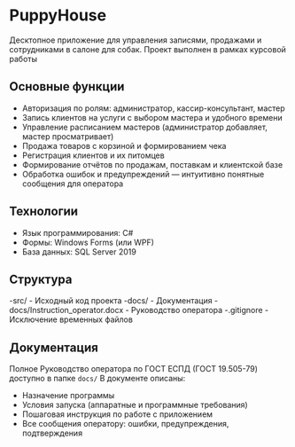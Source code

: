 # PuppyHouse
Десктопное приложение для управления записями, продажами и сотрудниками в салоне для собак.
Проект выполнен в рамках курсовой работы
## Основные функции
- Авторизация по ролям: администратор, кассир-консультант, мастер  
- Запись клиентов на услуги с выбором мастера и удобного времени  
- Управление расписанием мастеров (администратор добавляет, мастер просматривает)  
- Продажа товаров с корзиной и формированием чека  
- Регистрация клиентов и их питомцев  
- Формирование отчётов по продажам, поставкам и клиентской базе  
- Обработка ошибок и предупреждений — интуитивно понятные сообщения для оператора
## Технологии
- Язык программирования: C#  
- Формы: Windows Forms (или WPF)  
- База данных: SQL Server 2019
## Структура
-src/ - Исходный код проекта
-docs/ - Документация
-docs/Instruction_operator.docx - Руководство оператора 
-.gitignore - Исключение временных файлов
## Документация
Полное Руководство оператора по ГОСТ ЕСПД (ГОСТ 19.505-79) доступно в папке `docs/`
В документе описаны:
- Назначение программы
- Условия запуска (аппаратные и программные требования)
- Пошаговая инструкция по работе с приложением
- Все сообщения оператору: ошибки, предупреждения, подтверждения
